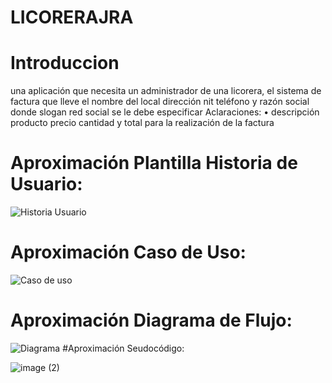 # LICORERAJRA
# Introduccion


una aplicación que necesita un administrador de una licorera, el sistema de factura que lleve el nombre del local dirección nit  teléfono y razón social donde slogan red social se le debe especificar 
Aclaraciones:
• descripción producto precio cantidad y total para la realización de la factura


# Aproximación Plantilla Historia de Usuario:
![Historia Usuario](https://github.com/Jhon12z/LICORERAJRA/assets/133507283/d0935e93-8e87-4c20-bf0a-1ab0c22a8ecf)


# Aproximación Caso de Uso:
![Caso de uso](https://github.com/Jhon12z/LICORERAJRA/assets/133507283/d875138a-4077-4501-8082-8fde943364ac)
# Aproximación Diagrama de Flujo:


![Diagrama](https://github.com/Jhon12z/LICORERAJRA/assets/133507283/00ff249f-69da-4fd1-a367-68505db9e850)
#Aproximación Seudocódigo:


![image (2)](https://github.com/Jhon12z/LICORERAJRA/assets/133507283/e1c862e5-dfd8-4821-a4bb-206ad6055417)

